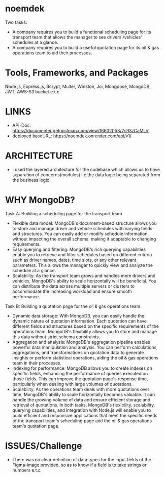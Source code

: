 # noemdek
Two tasks: 
- A company requires you to build a functional scheduling page for its transport team that allows the manager to see drivers'/vehicles' schedules at a
glance.
- A company requires you to build a useful quotation page for its oil & gas
operations team to aid their processes.

# Tools, Frameworks, and Packages
Node.js, Express.js, Bcrypt, Multer, Winston, Joi, Mongoose, MongoDB, JWT, AWS-S3 bucket e.t.c

# LINKS
- API-Doc: https://documenter.getpostman.com/view/16602053/2s93zCaMLV
- deployed baseURL: https://noemdek.onrender.com/api/v1/

# ARCHITECTURE
- I used the layered architecture for the codebase which allows us to have separation of concerns(modules) i.e the data logic being separated from the business logic

# WHY MongoDB?
Task A: Building a scheduling page for the transport team

- Flexible data model: MongoDB's document-based structure allows you to store and manage driver and vehicle schedules with varying fields and structures. You can easily add or modify schedule information without impacting the overall schema, making it adaptable to changing requirements.
- Easy querying and filtering: MongoDB's rich querying capabilities enable you to retrieve and filter schedules based on different criteria such as driver names, dates, time slots, or any other relevant parameters. This allows the manager to quickly view and analyze the schedule at a glance.
- Scalability: As the transport team grows and handles more drivers and vehicles, MongoDB's ability to scale horizontally will be beneficial. You can distribute the data across multiple servers or clusters to accommodate the increasing workload and ensure smooth performance.

Task B: Building a quotation page for the oil & gas operations team

- Dynamic data storage: With MongoDB, you can easily handle the dynamic nature of quotation information. Each quotation can have different fields and structures based on the specific requirements of the operations team. MongoDB's flexibility allows you to store and manage this data without strict schema constraints.
- Aggregation and analysis: MongoDB's aggregation pipeline enables powerful data manipulation and analysis. You can perform calculations, aggregations, and transformations on quotation data to generate insights or perform statistical operations, aiding the oil & gas operations team in their processes.
- Indexing for performance: MongoDB allows you to create indexes on specific fields, enhancing the performance of queries executed on those fields. This can improve the quotation page's response time, particularly when dealing with large volumes of quotations.
- Scalability: As the operations team deals with more quotations over time, MongoDB's ability to scale horizontally becomes valuable. It can handle the growing volume of data and ensure efficient storage and retrieval of quotations.
In both tasks, MongoDB's flexibility, scalability, querying capabilities, and integration with Node.js will enable you to build efficient and responsive applications that meet the specific needs of the transport team's scheduling page and the oil & gas operations team's quotation page.

# ISSUES/Challenge
- There was no clear definition of data types for the input fields of the Figma-image provided, so as to know if a field is to take strings or numbers e.t.c
